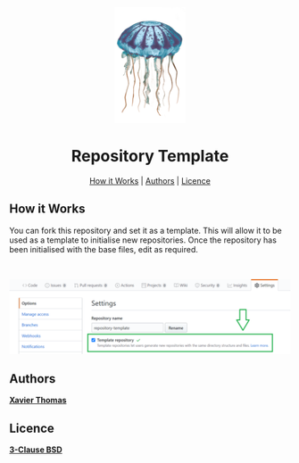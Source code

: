 <p align="center">
	<img alt="Repository Template" title="Repository Template" src="./assets/logo.png" width="128">
</p>

<h1 align="center">Repository Template</h1>

<p align="center">
    <a href="#how-it-works">How it Works</a> |
  	<a href="#authors">Authors</a> |
  	<a href="#licence">Licence</a>
</p>

## How it Works
You can fork this repository and set it as a template.
This will allow it to be used as a template to initialise new repositories.
Once the repository has been initialised with the base files, edit as required.

</br>
<p align="left">
	<img alt="Instructions" title="Change in Settings" src="./assets/instructions.png" width="720">
</p>


## Authors
**[Xavier Thomas](https://github.com/xavier-thomas)**

## Licence
**[3-Clause BSD](./LICENCE)**
